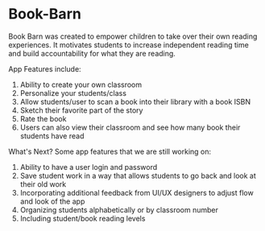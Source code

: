 # Book-Barn

Book Barn was created to empower children to take over their own reading experiences. It motivates students to increase independent reading time and build accountability for what they are reading.
 
 App Features include:
 
 1. Ability to create your own classroom
 2. Personalize your students/class
 3. Allow students/user to scan a book into their library with a book ISBN
 4. Sketch their favorite part of the story
 5. Rate the book
 6. Users can also view their classroom and see how many book their students have read
 
 
 What's Next? Some app features that we are still working on:
 1. Ability to have a user login and password
 2. Save student work in a way that allows students to go back and look at their old work
 3. Incorporating additional feedback from UI/UX designers to adjust flow and look of the app
 4. Organizing students alphabetically or by classroom number
 5. Including student/book reading levels
